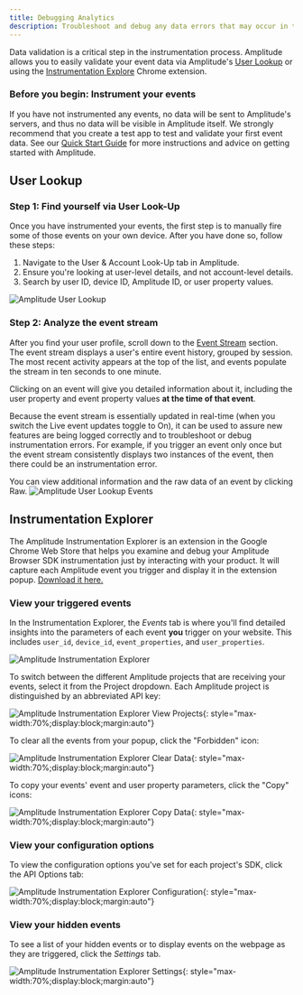 ```yaml
---
title: Debugging Analytics
description: Troubleshoot and debug any data errors that may occur in the instrumentation process.
---
```


Data validation is a critical step in the instrumentation process. Amplitude allows you to easily validate your event data via Amplitude's [User Lookup](/data/debugger/#user-lookup) or using the [Instrumentation Explore](/data/debugger/#instrumentation-explorer) Chrome extension.

### Before you begin: Instrument your events

If you have not instrumented any events, no data will be sent to Amplitude's servers, and thus no data will be visible in Amplitude itself. We strongly recommend that you create a test app to test and validate your first event data. See our [Quick Start Guide](https://help.amplitude.com/hc/sections/201146908) for more instructions and advice on getting started with Amplitude.

## User Lookup

### Step 1: Find yourself via User Look-Up

Once you have instrumented your events, the first step is to manually fire some of those events on your own device. After you have done so, follow these steps:

1. Navigate to the User & Account Look-Up tab in Amplitude.
2. Ensure you're looking at user-level details, and not account-level details.
3. Search by user ID, device ID, Amplitude ID, or user property values.

![Amplitude User Lookup](/../assets/images/user-lookup.png)

### Step 2: Analyze the event stream

After you find your user profile, scroll down to the [Event Stream](https://help.amplitude.com/hc/en-us/articles/229313067#individual-event-stream) section. The event stream displays a user's entire event history, grouped by session. The most recent activity appears at the top of the list, and events populate the stream in ten seconds to one minute.

Clicking on an event will give you detailed information about it, including the user property and event property values **at the time of that event**.

Because the event stream is essentially updated in real-time (when you switch the Live event updates toggle to On), it can be used to assure new features are being logged correctly and to troubleshoot or debug instrumentation errors. For example, if you trigger an event only once but the event stream consistently displays two instances of the event, then there could be an instrumentation error.

You can view additional information and the raw data of an event by clicking Raw.
![Amplitude User Lookup Events](/../assets/images/user-lookup-events.png)

## Instrumentation Explorer

The Amplitude Instrumentation Explorer is an extension in the Google Chrome Web Store that helps you examine and debug your Amplitude Browser SDK instrumentation just by interacting with your product. It will capture each Amplitude event you trigger and display it in the extension popup. [Download it here.](https://chrome.google.com/webstore/detail/amplitude-event-explorer/acehfjhnmhbmgkedjmjlobpgdicnhkbp)

### View your triggered events

In the Instrumentation Explorer, the *Events* tab is where you'll find detailed insights into the parameters of each event **you** trigger on your website. This includes `user_id`, `device_id`, `event_properties`, and `user_properties`.

![Amplitude Instrumentation Explorer](/../assets/images/instrumentation-explorer.png)

To switch between the different Amplitude projects that are receiving your events, select it from the Project dropdown. Each Amplitude project is distinguished by an abbreviated API key:

![Amplitude Instrumentation Explorer View Projects](/../assets/images/instrumentation-explorer-projects.png){: style="max-width:70%;display:block;margin:auto"}

To clear all the events from your popup, click the "Forbidden" icon: 

![Amplitude Instrumentation Explorer Clear Data](/../assets/images/instrumentation-explorer-clear.png){: style="max-width:70%;display:block;margin:auto"}

To copy your events' event and user property parameters, click the "Copy" icons:

![Amplitude Instrumentation Explorer Copy Data](/../assets/images/instrumentation-explorer-copy.png){: style="max-width:70%;display:block;margin:auto"}

### View your configuration options

To view the configuration options you've set for each project's SDK, click the API Options tab:

![Amplitude Instrumentation Explorer Configuration](/../assets/images/instrumentation-explorer-configuration.png){: style="max-width:70%;display:block;margin:auto"}

### View your hidden events

To see a list of your hidden events or to display events on the webpage as they are triggered, click the *Settings* tab.

![Amplitude Instrumentation Explorer Settings](/../assets/images/instrumentation-explorer-settings.png){: style="max-width:70%;display:block;margin:auto"}